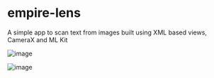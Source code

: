 # empire-lens
A simple app to scan text from images built using XML based views, CameraX and ML Kit

![image](https://github.com/jordan-jakisa/empire-lens/assets/72340216/abcc12b4-213f-4d57-8500-41911f4691f1)

![image](https://github.com/jordan-jakisa/empire-lens/assets/72340216/8814e9d9-fc7d-48e0-ae5f-69a3a40c237d)


